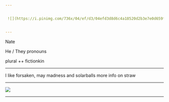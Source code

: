 ```yaml
---


 ![](https://i.pinimg.com/736x/04/ef/d3/04efd3d8d6c4a18520d2b3e7e0d659f0.jpg) 


---
```



Nate

He / They pronouns

plural ++ fictionkin


---


I like forsaken, may madness and solarballs
more info on straw


---


![](https://i.pinimg.com/736x/87/75/ba/8775ba7b1589fa7e6148bc5a0adf5f3c.jpg)


---
